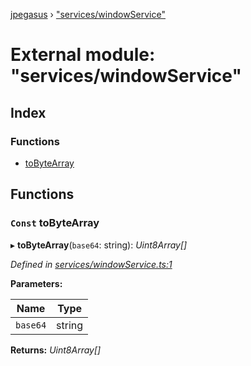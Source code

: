 [jpegasus](../README.md) › ["services/windowService"](_services_windowservice_.md)

# External module: "services/windowService"

## Index

### Functions

* [toByteArray](_services_windowservice_.md#const-tobytearray)

## Functions

### `Const` toByteArray

▸ **toByteArray**(`base64`: string): *Uint8Array[]*

*Defined in [services/windowService.ts:1](https://github.com/TonyBrobston/jpegasus/blob/3e8440e/src/services/windowService.ts#L1)*

**Parameters:**

Name | Type |
------ | ------ |
`base64` | string |

**Returns:** *Uint8Array[]*

